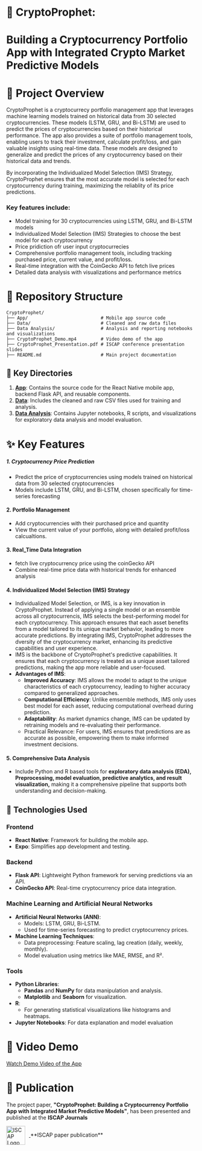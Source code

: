 # 🔮 CryptoProphet:

# Building a Cryptocurrency Portfolio App with Integrated Crypto Market Predictive Models

# 📘 Project Overview

CryptoProphet is a cryptocurrecy portfolio management app that leverages machine learning models trained on historical data from 30 selected cryptocurrencies. These models (LSTM, GRU, and Bi-LSTM) are used to predict the prices of cryptocurrencies based on their historical performance. The app also provides a suite of portfolio management tools, enabling users to track their investment, calculate profit/loss, and gain valuable insights using real-time data. These models are designed to generalize and predict the prices of any cryptocurrency based on their historical data and trends.

By incorporating the Individualized Model Selection (IMS) Strategy, CryptoProphet ensures that the most accurate model is selected for each cryptocurrency during training, maximizing the reliablity of its price predictions.

### Key features include:

* Model training for 30 cryptocurrencies using LSTM, GRU, and Bi-LSTM models
* Individualized Model Selection (IMS) Strategies to choose the best model for each cryptocurrency
* Price pridiction ofr user input cryptocurrecies
* Comprehensive portfolio management tools, including tracking purchased price, current value, and profit/loss.
* Real-time integration with the CoinGecko API to fetch live prices
* Detailed data analysis with visualizations and performance metrics

# 📂 Repository Structure

```plaintext
CryptoProphet/
├── App/                           # Mobile app source code
├── Data/                          # Cleaned and raw data files
├── Data Analysis/                 # Analysis and reporting notebooks and visualizations
├── CryptoProphet_Demo.mp4         # Video demo of the app
├── CryptoProphet_Presentation.pdf # ISCAP conference presentation slides
├── README.md                      # Main project documentation
```

## 📂 Key Directories

1. **[App](./App/README.md)**: Contains the source code for the React Native mobile app, backend Flask API, and reusable components.
2. **[Data](./Data/)**: Includes the cleaned and raw CSV files used for training and analysis.
3. **[Data Analysis](./Data%20Analysis/README.md)**: Contains Jupyter notebooks, R scripts, and visualizations for exploratory data analysis and model evaluation.

# ✨ Key Features

##### 1. Cryptocurrency Price Prediction

* Predict the price of cryptocurrencies using models trained on historical data from 30 selected cryptocurrencies
* Models include LSTM, GRU, and Bi-LSTM, chosen specifically for time-series forecasting

#### 2. Portfolio Management

* Add cryptocurrencies with their purchased price and quantity
* View the current value of your portfolio, along with detailed profit/loss calcualtions.

#### 3. Real_Time Data Integration

* fetch live cryptocurrency price using the coinGecko API
* Combine real-time price data with historical trends for enhanced analysis

#### 4. Individualized Model Selection (IMS) Strategy

* Individualized Model Selection, or IMS, is a key innovation in CryptoProphet. Instead of applying a single model or an ensemble across all cryptocurrencis, IMS selects the best-performing model for each cryptocurrency. This approach ensures that each asset benefits from a model tailored to its unique market behavior, leading to more accurate predictions. By integrating IMS, CryptoProphet addresses the dversity of the cryptocurrency market, enhancing its predictive capabilities and user experience.
* IMS is the backbone of CryptoProphet's predictive capabilities. It ensures that each cryptocurrency is treated as a unique asset tailored predictions, making the app more reliable and user-focused.
* **Advantages of IMS**:
  * **Improved Accuracy**: IMS allows the model to adapt to the unique characteristics of each cryptocurrency, leading to higher accuracy compared to generalized approaches.
  * **Computational Efficiency**: Unlike emsemble methods, IMS only uses best model for each asset, reducing computational overhead during prediction.
  * **Adaptability**: As market dynamics change, IMS can be updated by retraining models and re-evaluating their performance.
  * Practical Relevance: For users, IMS ensures that predictions are as accurate as possible, empowering them to make informed investment decisions.

#### 5. Comprehensive Data Analysis

* Include Python and R based tools for **exploratory data analysis (EDA), Preprocessing, model evaluation, predictive analytics, and result visualization,** making it a comprehensive pipeline that supports both understanding and decision-making.

## 📜 Technologies Used

### **Frontend**

- **React Native**: Framework for building the mobile app.
- **Expo**: Simplifies app development and testing.

### **Backend**

- **Flask API**: Lightweight Python framework for serving predictions via an API.
- **CoinGecko API**: Real-time cryptocurrency price data integration.

### **Machine Learning and Artificial Neural Networks**

- **Artificial Neural Networks (ANN)**:
  - Models: LSTM, GRU, Bi-LSTM.
  - Used for time-series forecasting to predict cryptocurrency prices.
- **Machine Learning Techniques**:
  - Data preprocessing: Feature scaling, lag creation (daily, weekly, monthly).
  - Model evaluation using metrics like MAE, RMSE, and R².

### **Tools**

- **Python Libraries**:
  - **Pandas** and **NumPy** for data manipulation and analysis.
  - **Matplotlib** and **Seaborn** for visualization.
- **R**:
  - For generating statistical visualizations like histograms and heatmaps.
- **Jupyter Notebooks**: For data explanation and model evaluation

# **🎥 Video Demo**

[Watch Demo Video of the App](./CryptoProphet_Demo.mp4)

# 📖 Publication

The project paper, **"CryptoProphet: Building a Cryptocurrency Portfolio App with Integrated Market Predictive Models"**, has been presented and published at the **ISCAP Journals**

<a href="https://iscap.us/proceedings/2024/pdf/6133.pdf">
    <img src="https://www.iscap.us/assets/img/iscap-logo-2024.png" alt="ISCAP Logo" width="50" style="vertical-align:middle; margin-right:10px;">
</a> **ISCAP paper publication**
